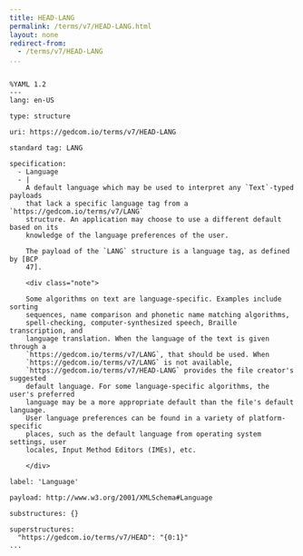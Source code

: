 ```yaml
---
title: HEAD-LANG
permalink: /terms/v7/HEAD-LANG.html
layout: none
redirect-from:
  - /terms/v7/HEAD-LANG
...
```


```

%YAML 1.2
---
lang: en-US

type: structure

uri: https://gedcom.io/terms/v7/HEAD-LANG

standard tag: LANG

specification:
  - Language
  - |
    A default language which may be used to interpret any `Text`-typed payloads
    that lack a specific language tag from a `https://gedcom.io/terms/v7/LANG`
    structure. An application may choose to use a different default based on its
    knowledge of the language preferences of the user.
    
    The payload of the `LANG` structure is a language tag, as defined by [BCP
    47].
    
    <div class="note">
    
    Some algorithms on text are language-specific. Examples include sorting
    sequences, name comparison and phonetic name matching algorithms,
    spell-checking, computer-synthesized speech, Braille transcription, and
    language translation. When the language of the text is given through a
    `https://gedcom.io/terms/v7/LANG`, that should be used. When
    `https://gedcom.io/terms/v7/LANG` is not available,
    `https://gedcom.io/terms/v7/HEAD-LANG` provides the file creator's suggested
    default language. For some language-specific algorithms, the user's preferred
    language may be a more appropriate default than the file's default language.
    User language preferences can be found in a variety of platform-specific
    places, such as the default language from operating system settings, user
    locales, Input Method Editors (IMEs), etc.
    
    </div>

label: 'Language'

payload: http://www.w3.org/2001/XMLSchema#Language

substructures: {}

superstructures:
  "https://gedcom.io/terms/v7/HEAD": "{0:1}"
...

```
